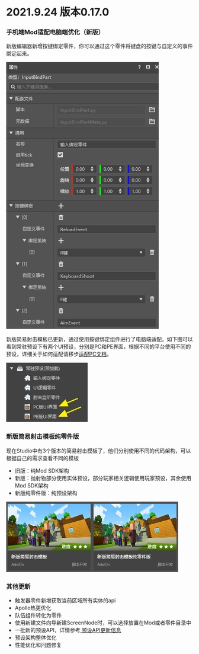 # 2021.9.24 版本0.17.0

### 手机端Mod适配电脑端优化（新版）

新版编辑器新增按键绑定零件，你可以通过这个零件将键盘的按键与自定义的事件绑定起来。

![image-20210923151850909](./images/image-20210923151850909.png)

新版简易射击模板已更新，通过使用按键绑定组件进行了电脑端适配。如下图可以看到常驻预设下有两个UI预设，分别是PC和PE界面，根据不同的平台使用不同的预设，详细关于如何适配请移步[适配PC文档](../../20-玩法开发/19-手机电脑适配/1-PE模组适配PC.md)。

![image-20210923153559096](./images/image-20210923153559096.png)

### 新版简易射击模板纯零件版

现在Studio中有3个版本的简易射击模板了，他们分别使用不同的代码架构，可以根据自己的需求查看不同的模板

- 旧版：纯Mod SDK架构
- 新版：抛射物部分使用实体预设，部分玩家相关逻辑使用玩家预设，其余使用Mod SDK架构
- 新版纯零件版：纯预设架构

![image-20210923152103699](./images/image-20210923152103699.png)

### 其他更新

- 触发器零件新增获取当前区域所有实体的api
- Apollo热更优化
- 队伍组件转化为零件
- 使用新建文件向导新建ScreenNode时，可以选择放置在Mod或者零件目录中
- 一批新的预设API，详情参考<a href="../../../mcdocs/3-PresetAPI/更新信息/1.24.0.html" rel="noopenner"> 预设API更新信息 </a>
- 预设架构整体优化
- 性能优化和问题修复
